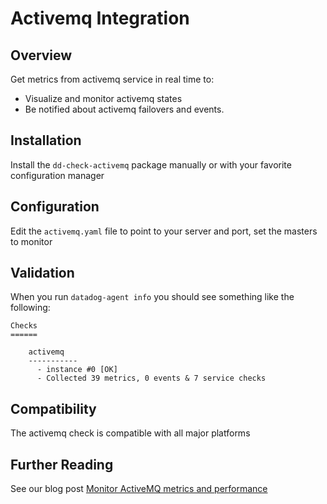 # Activemq Integration

## Overview

Get metrics from activemq service in real time to:

* Visualize and monitor activemq states
* Be notified about activemq failovers and events.

## Installation

Install the `dd-check-activemq` package manually or with your favorite configuration manager

## Configuration

Edit the `activemq.yaml` file to point to your server and port, set the masters to monitor

## Validation

When you run `datadog-agent info` you should see something like the following:

    Checks
    ======

        activemq
        -----------
          - instance #0 [OK]
          - Collected 39 metrics, 0 events & 7 service checks

## Compatibility

The activemq check is compatible with all major platforms

## Further Reading
See our blog post [Monitor ActiveMQ metrics and performance](https://www.datadoghq.com/blog/monitor-activemq-metrics-performance/)

